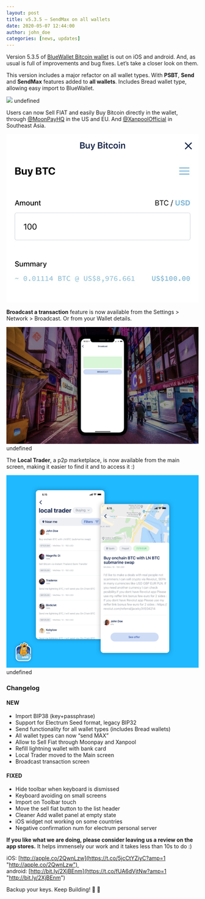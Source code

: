 ```yaml
---
layout: post
title: v5.3.5 — SendMax on all wallets
date: 2020-05-07 12:44:00
author: john_doe
categories: [news, updates]
---
```


Version 5.3.5 of [BlueWallet Bitcoin wallet](https://bluewallet.io) is out on iOS and android. And, as usual is full of improvements and bug fixes. Let’s take a closer look on them.

This version includes a major refactor on all wallet types. With **PSBT**, **Send** and **SendMax** features added to **all wallets**. Includes Bread wallet type, allowing easy import to BlueWallet.

![](../_posts/img/1__I6D9MS__xv7ZLI4vNs7kiqw.gif)
undefined

Users can now Sell FIAT and easily Buy Bitcoin directly in the wallet, through [@MoonPayHQ](https://twitter.com/MoonPayHQ) in the US and EU. And [@XanpoolOfficial](https://twitter.com/XanpoolOfficial) in Southeast Asia.

![](../_posts/img/1__WVW3JvNUl77gU5Z0ZdsHBA.jpeg)

**Broadcast a transaction** feature is now available from the Settings > Network > Broadcast. Or from your Wallet details.

![](../_posts/img/1__QIJKuz8hp7k9U1y__qT0MLw.jpeg)
undefined

The **Local Trader**, a p2p marketplace, is now available from the main screen, making it easier to find it and to access it :)

![](../_posts/img/1__Qo8UrKdO0ALiZmHdzHswrg.png)
undefined

### Changelog

#### NEW

*   Import BIP38 (key+passphrase)
*   Support for Electrum Seed format, legacy BIP32
*   Send functionality for all wallet types (includes Bread wallets)
*   All wallet types can now “send MAX”
*   Allow to Sell Fiat through Moonpay and Xanpool
*   Refill lightning wallet with bank card
*   Local Trader moved to the Main screen
*   Broadcast transaction screen

#### FIXED

*   Hide toolbar when keyboard is dismissed
*   Keyboard avoiding on small screens
*   Import on Toolbar touch
*   Move the sell fiat button to the list header
*   Cleaner Add wallet panel at empty state
*   iOS widget not working on some countries
*   Negative confirmation num for electrum personal server

**If you like what we are doing, please consider leaving us a review on the app stores.** It helps immensely our work and it takes less than 10s to do :)

iOS: [http://apple.co/2QwnLzw](https://t.co/5jcCtYZiyC?amp=1 "http://apple.co/2QwnLzw")   
android: [http://bit.ly/2XjBEnm](https://t.co/fUA6dVjtNw?amp=1 "http://bit.ly/2XjBEnm")

Backup your keys. Keep Building! 💙 👊